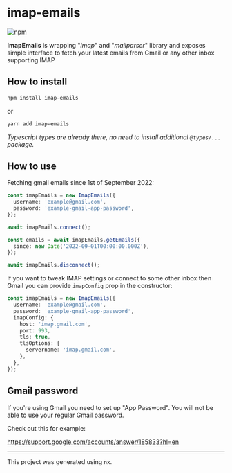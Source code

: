 # imap-emails

[![npm](https://img.shields.io/npm/v/imap-emails)](https://www.npmjs.com/package/imap-emails)

**ImapEmails** is wrapping "_imap_" and "_mailparser_" library and exposes simple interface to fetch your latest emails from Gmail or any other inbox supporting IMAP

## How to install

```bash
npm install imap-emails
```

or

```bash
yarn add imap-emails
```

_Typescript types are already there, no need to install additional `@types/...` package._

## How to use

Fetching gmail emails since 1st of September 2022:

```typescript
const imapEmails = new ImapEmails({
  username: 'example@gmail.com',
  password: 'example-gmail-app-password',
});

await imapEmails.connect();

const emails = await imapEmails.getEmails({
  since: new Date('2022-09-01T00:00:00.000Z'),
});

await imapEmails.disconnect();
```

If you want to tweak IMAP settings or connect to some other inbox then Gmail you can provide `imapConfig` prop in the constructor:

```typescript
const imapEmails = new ImapEmails({
  username: 'example@gmail.com',
  password: 'example-gmail-app-password',
  imapConfig: {
    host: 'imap.gmail.com',
    port: 993,
    tls: true,
    tlsOptions: {
      servername: 'imap.gmail.com',
    },
  },
});
```

## Gmail password

If you're using Gmail you need to set up "App Password". You will not be able to use your regular Gmail password.

Check out this for example:

https://support.google.com/accounts/answer/185833?hl=en

---

This project was generated using `nx`.
